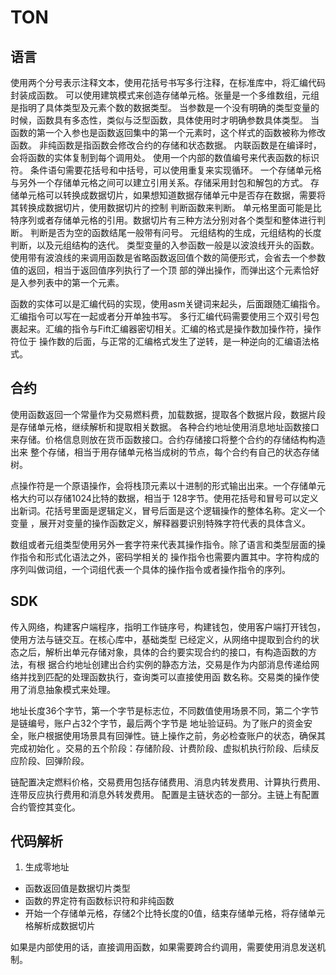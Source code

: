 # TON

## 语言

使用两个分号表示注释文本，使用花括号书写多行注释，在标准库中，将汇编代码封装成函数。
可以使用建筑模式来创造存储单元格。张量是一个多维数组，元组是指明了具体类型及元素个数的数据类型。
当参数是一个没有明确的类型变量的时候，函数具有多态性，类似与泛型函数，具体使用时才明确参数具体类型。
当函数的第一个入参也是函数返回集中的第一个元素时，这个样式的函数被称为修改函数。
非纯函数是指函数会修改合约的存储和状态数据。
内联函数是在编译时，会将函数的实体复制到每个调用处。
使用一个内部的数值编号来代表函数的标识符。
条件语句需要花括号和中括号，可以使用重复来实现循环。
一个存储单元格与另外一个存储单元格之间可以建立引用关系。存储采用封包和解包的方式。
存储单元格可以转换成数据切片，如果想知道数据存储单元中是否存在数据，需要将其转换成数据切片，使用数据切片的控制
判断函数来判断。
单元格里面可能是比特序列或者存储单元格的引用。数据切片有三种方法分别对各个类型和整体进行判断。
判断是否为空的函数结尾一般带有问号。
元组结构的生成，元组结构的长度判断，以及元组结构的迭代。
类型变量的入参函数一般是以波浪线开头的函数。
使用带有波浪线的来调用函数是省略函数返回值个数的简便形式，会省去一个参数值的返回，相当于返回值序列执行了一个顶
部的弹出操作，而弹出这个元素恰好是入参列表中的第一个元素。

函数的实体可以是汇编代码的实现，使用asm关键词来起头，后面跟随汇编指令。汇编指令可以写在一起或者分开单独书写。
多行汇编代码需要使用三个双引号包裹起来。汇编的指令与Fift汇编器密切相关。汇编的格式是操作数加操作符，操作符位于
操作数的后面，与正常的汇编格式发生了逆转，是一种逆向的汇编语法格式。

## 合约

使用函数返回一个常量作为交易燃料费，加载数据，提取各个数据片段，数据片段是存储单元格，继续解析和提取相关数据。
各种合约地址使用消息地址函数接口来存储。价格信息则放在货币函数接口。合约存储接口将整个合约的存储结构构造出来
整个存储，相当于用存储单元格当成树的节点，每个合约有自己的状态存储树。

点操作符是一个原语操作，会将栈顶元素以十进制的形式输出出来。一个存储单元格大约可以存储1024比特的数据，相当于
128字节。使用花括号和冒号可以定义出新词。花括号里面是逻辑定义，冒号后面是这个逻辑操作的整体名称。定义一个变量
，展开对变量的操作函数定义，解释器要识别特殊字符代表的具体含义。

数组或者元组类型使用另外一套字符来代表其操作指令。除了语言和类型层面的操作指令和形式化语法之外，密码学相关的
操作指令也需要内置其中。字符构成的序列叫做词组，一个词组代表一个具体的操作指令或者操作指令的序列。

## SDK

传入网络，构建客户端程序，指明工作链序号，构建钱包，使用客户端打开钱包，使用方法与链交互。在核心库中，基础类型
已经定义，从网络中提取到合约的状态之后，解析出单元存储对象，具体的合约要实现合约的接口，有构造函数的方法，有根
据合约地址创建出合约实例的静态方法，交易是作为内部消息传递给网络并找到匹配的处理函数执行，查询类可以直接使用函
数名称。交易类的操作使用了消息抽象模式来处理。

地址长度36个字节，第一个字节是标志位，不同数值使用场景不同，第二个字节是链编号，账户占32个字节，最后两个字节是
地址验证码。为了账户的资金安全，账户根据使用场景具有回弹性。链上操作之前，务必检查账户的状态，确保其完成初始化
。交易的五个阶段：存储阶段、计费阶段、虚拟机执行阶段、后续反应阶段、回弹阶段。

链配置决定燃料价格，交易费用包括存储费用、消息内转发费用、计算执行费用、连带反应执行费用和消息外转发费用。
配置是主链状态的一部分。主链上有配置合约管控其变化。

## 代码解析

1. 生成零地址
- 函数返回值是数据切片类型
- 函数的界定符有函数标识符和非纯函数
- 开始一个存储单元格，存储2个比特长度的0值，结束存储单元格，将存储单元格解析成数据切片

如果是内部使用的话，直接调用函数，如果需要跨合约调用，需要使用消息发送机制。


